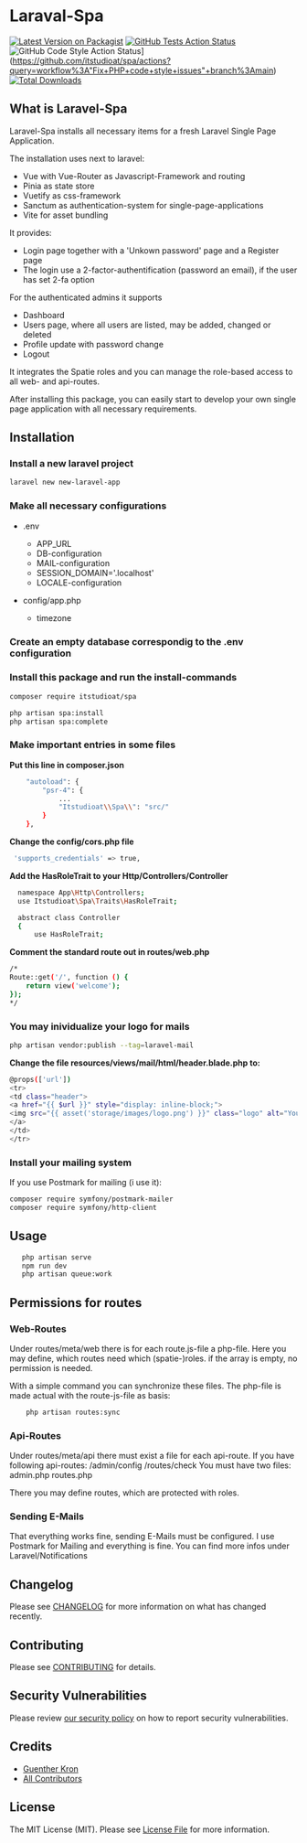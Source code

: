 # Laraval-Spa

[![Latest Version on Packagist](https://img.shields.io/packagist/v/itstudioat/spa.svg?style=flat-square)](https://packagist.org/packages/itstudioat/spa)
[![GitHub Tests Action Status](https://img.shields.io/github/actions/workflow/status/itstudioat/spa/run-tests.yml?branch=main&label=tests&style=flat-square)](https://github.com/itstudioat/spa/actions?query=workflow%3Arun-tests+branch%3Amain)
![GitHub Code Style Action Status](https://img.shields.io/github/actions/workflow/status/itstudioat/spa/fix-php-code-style-issues.yml?branch=main&label=code%20style&style=flat-square)](https://github.com/itstudioat/spa/actions?query=workflow%3A"Fix+PHP+code+style+issues"+branch%3Amain)
[![Total Downloads](https://img.shields.io/packagist/dt/itstudioat/spa.svg?style=flat-square)](https://packagist.org/packages/itstudioat/spa)


## What is Laravel-Spa
Laravel-Spa installs all necessary items for a fresh Laravel Single Page Application.

The installation uses next to laravel:
- Vue with Vue-Router as Javascript-Framework and routing
- Pinia as state store
- Vuetify as css-framework
- Sanctum as authentication-system for single-page-applications
- Vite for asset bundling

It provides:
- Login page together with a 'Unkown password' page and a Register page
- The login use a 2-factor-authentification (password an email), if the user has set 2-fa option

For the authenticated admins it supports
- Dashboard
- Users page, where all users are listed, may be added, changed or deleted
- Profile update with password change
- Logout

It integrates the Spatie roles and you can manage the role-based access to all web- and api-routes.

After installing this package, you can easily start to develop your own single page application with all necessary requirements.

## Installation

### Install a new laravel project

```bash
laravel new new-laravel-app
```

### Make all necessary configurations
- .env
    - APP_URL
    - DB-configuration
    - MAIL-configuration
    - SESSION_DOMAIN='.localhost'
    - LOCALE-configuration
    
- config/app.php
    - timezone
   

### Create an empty database correspondig to the .env configuration

### Install this package and run the install-commands

```bash
composer require itstudioat/spa
```

```bash
php artisan spa:install
php artisan spa:complete
```

### Make important entries in some files

**Put this line in composer.json**
```bash
    "autoload": {
        "psr-4": {
            ...
            "Itstudioat\\Spa\\": "src/"
        }
    },
```

**Change the config/cors.php file**
```bash
 'supports_credentials' => true,
```


**Add the HasRoleTrait to your Http/Controllers/Controller**
```bash
  namespace App\Http\Controllers;
  use Itstudioat\Spa\Traits\HasRoleTrait;

  abstract class Controller
  {
      use HasRoleTrait;
```

**Comment the standard route out in routes/web.php**
```bash
/*
Route::get('/', function () {
    return view('welcome');
});
*/
```


### You may inividualize your logo for mails
```bash
php artisan vendor:publish --tag=laravel-mail
```

**Change the file resources/views/mail/html/header.blade.php to:**
```bash
@props(['url'])
<tr>
<td class="header">
<a href="{{ $url }}" style="display: inline-block;">
<img src="{{ asset('storage/images/logo.png') }}" class="logo" alt="Your Logo">
</a>
</td>
</tr>
```


### Install your mailing system
If you use Postmark for mailing (i use it):
```bash
composer require symfony/postmark-mailer
composer require symfony/http-client
```


## Usage
```bash
   php artisan serve
   npm run dev
   php artisan queue:work
```

## Permissions for routes ##
### Web-Routes ###
Under routes/meta/web there is for each route.js-file a php-file.
Here you may define, which routes need which (spatie-)roles.
if the array is empty, no permission is needed.

With a simple command you can synchronize these files.
The php-file is made actual with the route-js-file as basis:
```bash
    php artisan routes:sync
```

### Api-Routes ###
Under routes/meta/api there must exist a file for each api-route.
If you have following api-routes: 
/admin/config
/routes/check
You must have two files:
admin.php
routes.php

There you may define routes, which are protected with roles.


### Sending E-Mails ###
That everything works fine, sending E-Mails must be configured.
I use Postmark for Mailing and everything is fine.
You can find more infos under Laravel/Notifications

## Changelog

Please see [CHANGELOG](CHANGELOG.md) for more information on what has changed recently.

## Contributing

Please see [CONTRIBUTING](CONTRIBUTING.md) for details.

## Security Vulnerabilities

Please review [our security policy](../../security/policy) on how to report security vulnerabilities.

## Credits

- [Guenther Kron](https://github.com/itstudioat)
- [All Contributors](../../contributors)

## License

The MIT License (MIT). Please see [License File](LICENSE.md) for more information.
